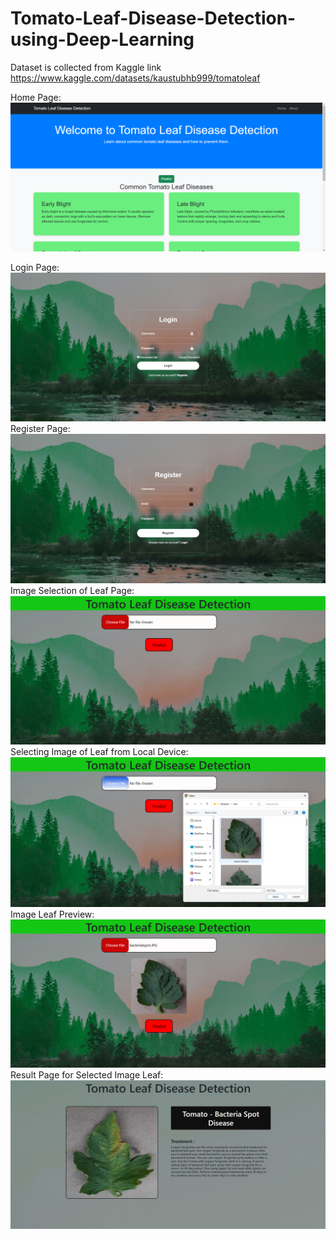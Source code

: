 # Tomato-Leaf-Disease-Detection-using-Deep-Learning
Dataset is collected from Kaggle link https://www.kaggle.com/datasets/kaustubhb999/tomatoleaf

Home Page:
![](https://github.com/Darshancs777/Tomato-Leaf-Disease-Detection-using-Deep-Learning/blob/main/screenshots/home%20page.png)

Login Page:
![](https://github.com/Darshancs777/Tomato-Leaf-Disease-Detection-using-Deep-Learning/blob/main/screenshots/login%20page.png)
Register Page:
![](https://github.com/Darshancs777/Tomato-Leaf-Disease-Detection-using-Deep-Learning/blob/main/screenshots/register%20page.png)
Image Selection of Leaf Page:
![](https://github.com/Darshancs777/Tomato-Leaf-Disease-Detection-using-Deep-Learning/blob/main/screenshots/image%20selection%20page.png)
Selecting Image of Leaf from Local Device:
![](https://github.com/Darshancs777/Tomato-Leaf-Disease-Detection-using-Deep-Learning/blob/main/screenshots/choose.png)
Image Leaf Preview:
![](https://github.com/Darshancs777/Tomato-Leaf-Disease-Detection-using-Deep-Learning/blob/main/screenshots/image%20preview.png)
Result Page for Selected Image Leaf:
![](https://github.com/Darshancs777/Tomato-Leaf-Disease-Detection-using-Deep-Learning/blob/main/screenshots/result%20page.png)
